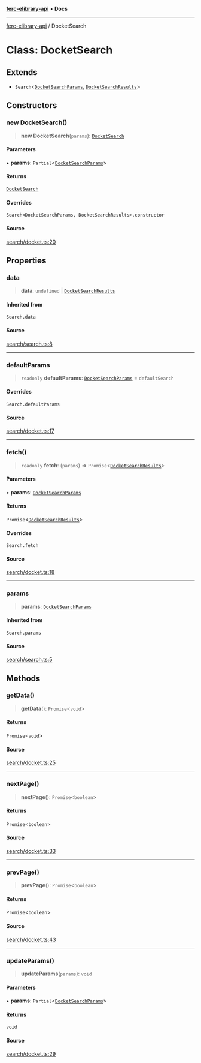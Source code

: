 [**ferc-elibrary-api**](../README.md) • **Docs**

***

[ferc-elibrary-api](../globals.md) / DocketSearch

# Class: DocketSearch

## Extends

- `Search`\<[`DocketSearchParams`](../type-aliases/DocketSearchParams.md), [`DocketSearchResults`](../type-aliases/DocketSearchResults.md)\>

## Constructors

### new DocketSearch()

> **new DocketSearch**(`params`): [`DocketSearch`](DocketSearch.md)

#### Parameters

• **params**: `Partial`\<[`DocketSearchParams`](../type-aliases/DocketSearchParams.md)\>

#### Returns

[`DocketSearch`](DocketSearch.md)

#### Overrides

`Search<DocketSearchParams, DocketSearchResults>.constructor`

#### Source

[search/docket.ts:20](https://github.com/4very/ferc-elibrary-api/blob/26cf3a80a2b0f4f142a63a2fbb278e16f26a1d37/src/search/docket.ts#L20)

## Properties

### data

> **data**: `undefined` \| [`DocketSearchResults`](../type-aliases/DocketSearchResults.md)

#### Inherited from

`Search.data`

#### Source

[search/search.ts:8](https://github.com/4very/ferc-elibrary-api/blob/26cf3a80a2b0f4f142a63a2fbb278e16f26a1d37/src/search/search.ts#L8)

***

### defaultParams

> `readonly` **defaultParams**: [`DocketSearchParams`](../type-aliases/DocketSearchParams.md) = `defaultSearch`

#### Overrides

`Search.defaultParams`

#### Source

[search/docket.ts:17](https://github.com/4very/ferc-elibrary-api/blob/26cf3a80a2b0f4f142a63a2fbb278e16f26a1d37/src/search/docket.ts#L17)

***

### fetch()

> `readonly` **fetch**: (`params`) => `Promise`\<[`DocketSearchResults`](../type-aliases/DocketSearchResults.md)\>

#### Parameters

• **params**: [`DocketSearchParams`](../type-aliases/DocketSearchParams.md)

#### Returns

`Promise`\<[`DocketSearchResults`](../type-aliases/DocketSearchResults.md)\>

#### Overrides

`Search.fetch`

#### Source

[search/docket.ts:18](https://github.com/4very/ferc-elibrary-api/blob/26cf3a80a2b0f4f142a63a2fbb278e16f26a1d37/src/search/docket.ts#L18)

***

### params

> **params**: [`DocketSearchParams`](../type-aliases/DocketSearchParams.md)

#### Inherited from

`Search.params`

#### Source

[search/search.ts:5](https://github.com/4very/ferc-elibrary-api/blob/26cf3a80a2b0f4f142a63a2fbb278e16f26a1d37/src/search/search.ts#L5)

## Methods

### getData()

> **getData**(): `Promise`\<`void`\>

#### Returns

`Promise`\<`void`\>

#### Source

[search/docket.ts:25](https://github.com/4very/ferc-elibrary-api/blob/26cf3a80a2b0f4f142a63a2fbb278e16f26a1d37/src/search/docket.ts#L25)

***

### nextPage()

> **nextPage**(): `Promise`\<`boolean`\>

#### Returns

`Promise`\<`boolean`\>

#### Source

[search/docket.ts:33](https://github.com/4very/ferc-elibrary-api/blob/26cf3a80a2b0f4f142a63a2fbb278e16f26a1d37/src/search/docket.ts#L33)

***

### prevPage()

> **prevPage**(): `Promise`\<`boolean`\>

#### Returns

`Promise`\<`boolean`\>

#### Source

[search/docket.ts:43](https://github.com/4very/ferc-elibrary-api/blob/26cf3a80a2b0f4f142a63a2fbb278e16f26a1d37/src/search/docket.ts#L43)

***

### updateParams()

> **updateParams**(`params`): `void`

#### Parameters

• **params**: `Partial`\<[`DocketSearchParams`](../type-aliases/DocketSearchParams.md)\>

#### Returns

`void`

#### Source

[search/docket.ts:29](https://github.com/4very/ferc-elibrary-api/blob/26cf3a80a2b0f4f142a63a2fbb278e16f26a1d37/src/search/docket.ts#L29)
